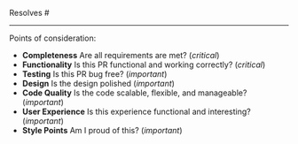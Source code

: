 Resolves #

- - -

Points of consideration:
* __Completeness__ Are all requirements are met? (_critical_)
* __Functionality__ Is this PR functional and working correctly? (_critical_)
* __Testing__ Is this PR bug free? (_important_)
* __Design__ Is the design polished (_important_)
* __Code Quality__ Is the code scalable, flexible, and manageable? (_important_)
* __User Experience__ Is this experience functional and interesting? (_important_)
* __Style Points__ Am I proud of this? (_important_)
